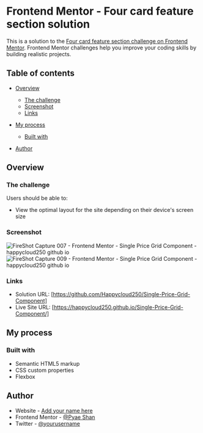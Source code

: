 # Frontend Mentor - Four card feature section solution

This is a solution to the [Four card feature section challenge on Frontend Mentor](https://www.frontendmentor.io/challenges/four-card-feature-section-weK1eFYK). Frontend Mentor challenges help you improve your coding skills by building realistic projects. 

## Table of contents

- [Overview](#overview)
  - [The challenge](#the-challenge)
  - [Screenshot](#screenshot)
  - [Links](#links)
- [My process](#my-process)
  - [Built with](#built-with)
  
- [Author](#author)



## Overview

### The challenge

Users should be able to:

- View the optimal layout for the site depending on their device's screen size

### Screenshot
![FireShot Capture 007 - Frontend Mentor - Single Price Grid Component - happycloud250 github io](https://user-images.githubusercontent.com/72793369/161106620-dacee4fb-1e5e-4bbb-84eb-e58c809cdcaa.jpg)
![FireShot Capture 009 - Frontend Mentor - Single Price Grid Component - happycloud250 github io](https://user-images.githubusercontent.com/72793369/161106638-cf96bd74-d492-4737-8673-bb5f0b0e2163.jpg)





### Links

- Solution URL: [https://github.com/Happycloud250/Single-Price-Grid-Component]
- Live Site URL: [https://happycloud250.github.io/Single-Price-Grid-Component/]

## My process

### Built with

- Semantic HTML5 markup
- CSS custom properties
- Flexbox






## Author

- Website - [Add your name here](https://www.your-site.com)
- Frontend Mentor - [@Pyae Shan](https://www.frontendmentor.io/profile/Happycloud250)
- Twitter - [@yourusername](https://www.twitter.com/yourusername)


